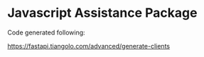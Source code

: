 # Javascript Assistance Package

Code generated following:

<https://fastapi.tiangolo.com/advanced/generate-clients>
